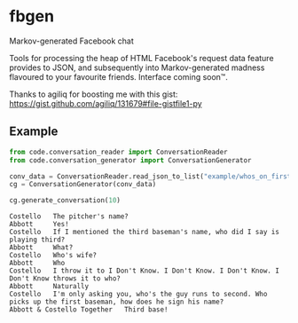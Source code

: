 # fbgen
Markov-generated Facebook chat

Tools for processing the heap of HTML Facebook's request data feature provides to JSON, and subsequently into Markov-generated madness flavoured to your favourite friends. Interface coming soon™.

Thanks to agiliq for boosting me with this gist: https://gist.github.com/agiliq/131679#file-gistfile1-py

## Example
```python
from code.conversation_reader import ConversationReader
from code.conversation_generator import ConversationGenerator

conv_data = ConversationReader.read_json_to_list("example/whos_on_first.json")
cg = ConversationGenerator(conv_data)

cg.generate_conversation(10)
```
```
Costello   The pitcher's name? 
Abbott     Yes! 
Costello   If I mentioned the third baseman's name, who did I say is playing third? 
Abbott     What? 
Costello   Who's wife? 
Abbott     Who 
Costello   I throw it to I Don't Know. I Don't Know. I Don't Know. I Don't Know throws it to who? 
Abbott     Naturally 
Costello   I'm only asking you, who's the guy runs to second. Who picks up the first baseman, how does he sign his name?
Abbott & Costello Together   Third base! 
```
